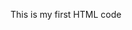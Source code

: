<html>
  <head>
    <title> HTML code </title>
    <body>
      <p> This is my first HTML code</p>
    </body>
  </head>
</html>


